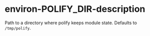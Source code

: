 # environ-POLIFY_DIR-description

Path to a directory where polify keeps module state. Defaults to `/tmp/polify`.
